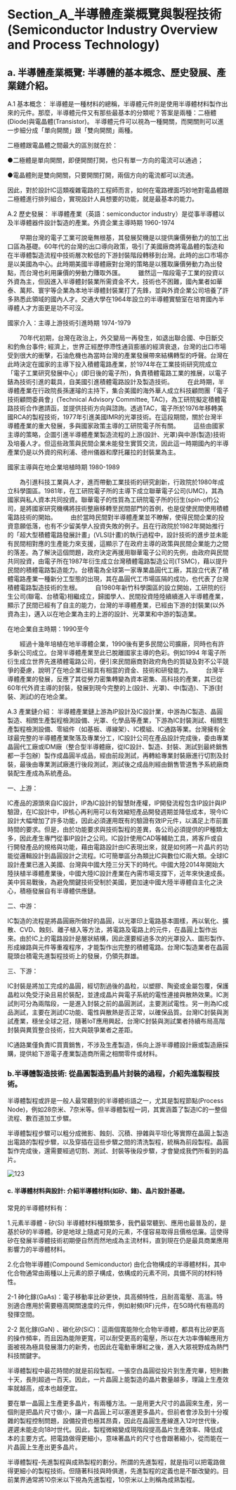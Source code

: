# Section_A_半導體產業概覽與製程技術 (Semiconductor Industry Overview and Process Technology)

## a. 半導體產業概覽: 半導體的基本概念、歷史發展、產業鏈介紹。

A.1 基本概念：
半導體是一種材料的總稱，半導體元件則是使用半導體材料製作出來的元件。那麼，半導體元件又有那些最基本的分類呢？答案是兩種：二極體(Diode)與電晶體(Transistor)。
半導體元件可以視為一種開關，而開關則可以進一步細分成「單向開關」跟「雙向開關」兩種。

二極體跟電晶體之間最大的區別就在於：

●二極體是單向開關，即便開關打開，也只有單一方向的電流可以通過；

●電晶體則是雙向開關，只要開關打開，兩個方向的電流都可以流通。

因此，對於設計IC這類複雜電路的工程師而言，如何在電路裡面巧妙地對電晶體跟二極體進行排列組合，實現設計人員想要的功能，就是最基本的能力。

A.2 歷史發展：
半導體產業（英語：semiconductor industry）是從事半導體以及半導體器件設計製造的產業。外資企業主導時期 1960-1974

　　早期台灣的電子工業可說毫無根基，其發展契機是以提供廉價勞動力的加工出口區為基礎。60年代的台灣的出口導向政策，吸引了美國廠商將電晶體的製造和在半導體製造流程中技術層次較低的下游封裝階段轉移到台灣。此時的出口市場亦是以美國為中心。此時期美國半導體廠對台灣的策略是以獲取廉價勞動力為出發點，而台灣也利用廉價的勞動力賺取外匯。
　　雖然這一階段電子工業的投資以外資為主，但因進入半導體封裝業所需資金不大，技術也不困難，國內業者如華泰、萬邦、寰宇等企業為本地半導體封裝業打了先鋒，並與外資企業公司培養了許多熟悉此領域的國內人才。交通大學在1964年設立的半導體實驗室在培育國內半導體人才方面更是功不可沒。

國家介入：主導上游技術引進時期 1974-1979

　　70年代初期，台灣在政治上，外交變局一再發生，如退出聯合國、中日斷交和釣魚台事件; 經濟上，世界正經歷停滯性通貨膨脹的經濟衰退，台灣的出口市場受到很大的衝擊，石油危機也為當時台灣的產業發展帶來結構轉型的呼聲。台灣在此時決定在國家的主導下投入積體電路產業，於1974年在工業技術研究院成立「電子工業研究發展中心」(即日後的電子所)，負責積體電路工業的推展，以電子錶為技術引進的載具，自美國引進積體電路設計及製造技術。
　　在此時期，半導體產業在行政院長孫運璿的主持下，集合美國的海外華人成立科技顧問團「電子技術顧問委員會」(Technical Advisory Committee, TAC)，為工研院擬定積體電路技術合作邀請函，並提供技術方向與諮詢。透過TAC，電子所於1976年移轉美國RCA的製程技術，1977年引進美國IMR的光罩技術。在這段期間，關於台灣半導體產業的重大發展，多與國家政策主導的工研院電子所有關。
　　這些由國家主導的策略，企圖引進半導體產業製造流程的上游(設計、光罩)與中游(製造)技術及培養人才。但這些政策與民間企業未能發生實質交流，因此這一時期國內的半導產業仍是以外資的飛利浦、德州儀器和摩托羅拉的封裝業為主。

國家主導與在地企業培植時期 1980-1989

　　為引進科技工業與人才，進而帶動工業技術的研究創新，行政院於1980年成立科學園區。1981年，在工研院電子所的主導下成立聯華電子公司(UMC)，其為國家與私人資本共同投資。聯華電子的性質為工研院電子所的衍生(spin-off)公司，是將國家研究機構將技術整廠移轉至民間部門的首例，也是促使民間使用積體電路技術的開始。
　　由於當時民間對半導體產業並不瞭解，使得民間企業的投資意願低落，也有不少留美學人投資失敗的例子。且在行政院於1982年開始推行的「超大型積體電路發展計畫」(VLSI計畫)的執行過程中，設計技術的進步並未能有民間相對應的生產能力來支援，這顯示了在政府主導的政策與民間企業能力之間的落差。為了解決這個問題，政府決定再援用聯華電子公司的先例，由政府與民間共同投資，由電子所在1987年衍生成立台灣積體電路製造公司(TSMC)，藉以提升民間的積體電路製造能力。台積電為全球第一家專業晶圓代工廠，其設立代表了積體電路產業一種新分工型態的出現，其在晶圓代工市場區隔的成功，也代表了台灣積體電路製造技術的生根。
　　自1980年新竹科學園區的設立開始，工研院的衍生公司(聯電、台積電)相繼成立，歸國學人、民間投資陸陸續續進入半導體產業，顯示了民間已經有了自主的能力，台灣的半導體產業，已經由下游的封裝業(以外資為主)，邁入以在地企業為主的上游的設計、光罩業和中游的製造業。

在地企業自主時期：1990至今

　　經過十幾年培植在地半導體企業，1990後有更多民間公司擴廠，同時也有許多新公司成立。台灣半導體產業至此已脫離國家主導的色彩。例如1994 年電子所衍生成立世界先進積體電路公司，便引來民間廠商對政府角色的質疑及對不公平競爭的憂慮，說明了在地企業已經具有相當的資金、技術和研發能力。
　　台灣半導體產業的發展，反應了其從勞力密集轉變為資本密集、高科技的產業，其已從60年代外資主導的封裝，發展到現今完整的上(設計、光罩)、中(製造)、下游(封裝、測試)的在地企業。 
  
A.3 產業鏈介紹：
半導體產業鏈上游為IP設計及IC設計業，中游為IC製造、晶圓製造、相關生產製程檢測設備、光罩、化學品等產業，下游為IC封裝測試、相關生產製程檢測設備、零組件（如基板、導線架）、IC模組、IC通路等業。台灣擁有全球最完整的半導體產業聚落及專業分工，IC設計公司在產品設計完成後，委由專業晶圓代工廠或IDM廠（整合型半導體廠，從IC設計、製造、封裝、測試到最終銷售都一手包辦）製作成晶圓半成品，經由前段測試，再轉給專業封裝廠進行切割及封裝，最後由專業測試廠進行後段測試，測試後之成品則經由銷售管道售予系統廠商裝配生產成為系統產品。

一、上游：

IC產品的源頭來自IC設計，IP為IC設計的智慧財產權，IP開發流程包含IP設計與IP驗證，在IC設計中，IP核心再利用可以有效縮短產品開發週期並降低成本，現今IC設計大幅增加了許多功能，因此必須運用既有的驗證有效IP元件，以滿足上市前置時間的要求。但是，由於功能要求與技術製程的差異，各公司必須提供的IP種類太多，因此產生專門從事IP設計之公司。IC設計使用CAD等輔助工具，將客戶或自行開發產品的規格與功能，藉由電路設計由IC表現出來，就是如何將一片晶片的功能從邏輯設計到晶圓設計之流程。IC可簡單區分為類比IC與數位IC兩大類。全球IC設計產業已進入美國、台灣與中國大陸三分天下的時代。中國大陸2014年開始大陸扶植半導體產業後，中國大陸IC設計產業在內需市場支撐下，近年來快速成長。美中貿易戰後，為避免關鍵技術受制於美國，更加速中國大陸半導體自主化之決心，積極發展自有半導體供應鏈。

二、中游：

IC製造的流程是將晶圓廠所做好的晶圓，以光罩印上電路基本圖樣，再以氧化、擴散、CVD、蝕刻、離子植入等方法，將電路及電路上的元件，在晶圓上製作出來。由於IC上的電路設計是層狀結構，因此還要經過多次的光罩投入、圖形製作、形成線路與元件等重複程序，才能製作出完整的積體電路。台灣IC製造業者在晶圓龍頭台積電先進製程技術上的發展，仍領先群雄。

三、下游：

IC封裝是將加工完成的晶圓，經切割過後的晶粒，以塑膠、陶瓷或金屬包覆，保護晶粒以免受汙染且易於裝配，並達成晶片與電子系統的電性連接與散熱效果。IC測試則可分為兩階段，一是進入封裝之前的晶圓測試，主要測試電性。另一則為IC成品測試，主要在測試IC功能、電性與散熱是否正常，以確保品質。台灣IC封裝與測試產業，穩坐全球之冠，隨著IoT應用興起，台灣IC封裝與測試業者持續布局高階封裝與異質整合技術，拉大與競爭業者之差距。

IC通路業僅負責IC買賣銷售，不涉及生產製造，係向上游半導體設計廠或製造廠採購，提供給下游電子產業製造商所需之相關零件或材料。

### b.半導體製造技術: 從晶圓製造到晶片封裝的過程，介紹先進製程技術。

半導體製程或許是一般人最常聽到的半導體術語之一，尤其是製程節點(Process Node)，例如28奈米、7奈米等。但半導體製程一詞，其實涵蓋了製造IC的一整個流程、數百道加工步驟。

半導體製程步驟可以粗分成微影、蝕刻、沉積、摻雜與平坦化等實際在晶圓上製造出電路的製程步驟，以及穿插在這些步驟之間的清洗製程，統稱為前段製程。晶圓製作完成後，還需要經過切割、測試、封裝等後段步驟，才會變成我們所看到的晶片。

![123](https://github.com/bill920112/ITEE2024/assets/144580649/8fa42d94-001d-4217-af05-0035fe43f3a4)

#### c. 半導體材料與設計: 介紹半導體材料(如矽、鍺)、晶片設計基礎。

常見的半導體材料有：

1.元素半導體 - 矽(Si)
半導體材料種類繁多，我們最常聽到、應用也最普及的，是基於矽的半導體。矽是地球上隨處可見的元素，不僅容易取得且價格低廉。這使得矽在發展半導體技術初期便自然而然地成為主流材料，直到現在仍是最具商業應用影響力的半導體材料。

2.化合物半導體(Compound Semiconductor)
由化合物構成的半導體材料，其中化合物通常由兩種以上元素的原子構成，依構成的元素不同，具備不同的材料特性。

2-1 砷化鎵(GaAs)：電子移動率比矽更快，具高頻特性，且耐高電壓、高溫。特別適合應用於需要極高開關速度的元件，例如射頻(RF)元件，在5G時代有極高的發揮空間。

2-2 氮化鎵(GaN) 、碳化矽(SiC)：這兩個寬能隙化合物半導體，都具有比矽更高的操作頻率，而且因為能隙更寬，可以耐受更高的電壓，所以在大功率傳輸應用方面被視為極具發展潛力的新秀，也因此在電動車爆紅之後，進入大眾視野成為熱門科技關鍵字。

半導體製程中最花時間的就是前段製程。一張空白晶圓從投片到生產完畢，短則數十天，長則超過一百天。因此，一片晶圓上能製造的晶片數量越多，理論上生產效率就越高，成本也越便宜。

要在單一晶圓上生產更多晶片，有兩種方法。一是用更大尺寸的晶圓來生產，另一個則是把晶片尺寸做小，讓一片晶圓上可以塞進更多晶片。但前者會涉及到十分複雜的製程控制問題，設備投資也極其昂貴，因此在晶圓生產線進入12吋世代後，遲遲未能走向18吋世代。因此，製程微縮變成現階段提高晶片生產效率、降低成本的主要方式。把電路做得更細小，意味著晶片的尺寸也會跟著縮小，從而能在一片晶圓上生產出更多晶片。

半導體製程-先進製程與成熟製程的劃分。所謂的先進製程，就是指可以把電路做得更細小的製程技術。但隨著科技與時俱進，先進製程的定義也是不斷改變的。目前業界通常將10奈米以下視為先進製程，10奈米以上則稱為成熟製程。

